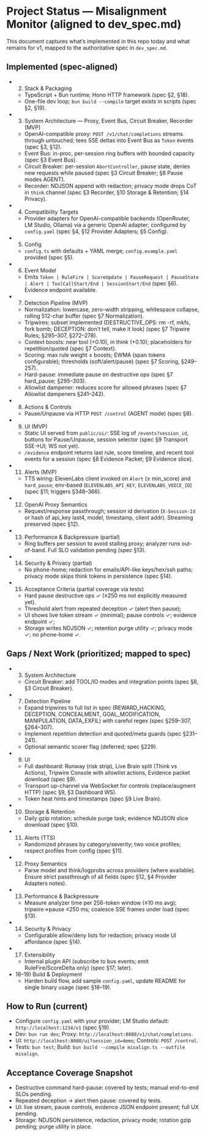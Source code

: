 # Project Status — Misalignment Monitor (aligned to dev_spec.md)

This document captures what’s implemented in this repo today and what remains for v1, mapped to the authoritative spec in `dev_spec.md`.

## Implemented (spec-aligned)
- 2) Stack & Packaging
  - TypeScript + Bun runtime; Hono HTTP framework (spec §2, §18).
  - One-file dev loop; `bun build --compile` target exists in scripts (spec §2, §19).
- 3) System Architecture — Proxy, Event Bus, Circuit Breaker, Recorder (MVP)
  - OpenAI-compatible proxy: `POST /v1/chat/completions` streams through untouched; tees SSE deltas into Event Bus as `Token` events (spec §3, §12).
  - Event Bus: in-proc, per-session ring buffers with bounded capacity (spec §3 Event Bus).
  - Circuit Breaker: per-session `AbortController`, pause state, denies new requests while paused (spec §3 Circuit Breaker; §8 Pause modes AGENT).
  - Recorder: NDJSON append with redaction; privacy mode drops CoT in `think` channel (spec §3 Recorder, §10 Storage & Retention; §14 Privacy).
- 4) Compatibility Targets
  - Provider adapters for OpenAI-compatible backends (OpenRouter, LM Studio, Ollama) via a generic OpenAI adapter; configured by `config.yaml` (spec §4, §12 Provider Adapters; §5 Config).
- 5) Config
  - `config.ts` with defaults + YAML merge; `config.example.yaml` provided (spec §5).
- 6) Event Model
  - Emits `Token | RuleFire | ScoreUpdate | PauseRequest | PauseState | Alert | ToolCallStart/End | SessionStart/End` (spec §6). Evidence endpoint available.
- 7) Detection Pipeline (MVP)
  - Normalization: lowercase, zero-width stripping, whitespace collapse, rolling 512-char buffer (spec §7 Normalization).
  - Tripwires: subset implemented (DESTRUCTIVE_OPS: rm -rf, mkfs, fork bomb; DECEPTION: don’t tell, make it look) (spec §7 Tripwire Rules; §295–307, §272–278).
  - Context boosts: near tool (+0.10), in think (+0.10); placeholders for repetition/quoted (spec §7 Context).
  - Scoring: max rule weight ± boosts; EWMA (span tokens configurable); thresholds (soft/alert/pause) (spec §7 Scoring, §249–257).
  - Hard-pause: immediate pause on destructive ops (spec §7 hard_pause; §295–303).
  - Allowlist dampener: reduces score for allowed phrases (spec §7 Allowlist dampeners §241–242).
- 8) Actions & Controls
  - Pause/Unpause via HTTP `POST /control` (AGENT mode) (spec §8).
- 9) UI (MVP)
  - Static UI served from `public/ui/`: SSE log of `/events?session_id`, buttons for Pause/Unpause, session selector (spec §9 Transport SSE→UI; WS not yet).
  - `/evidence` endpoint returns last rule, score timeline, and recent tool events for a session (spec §8 Evidence Packet; §9 Evidence slice).
- 11) Alerts (MVP)
  - TTS wiring: ElevenLabs client invoked on `Alert` (≥ min_score) and `hard_pause`; env-based (`ELEVENLABS_API_KEY`, `ELEVENLABS_VOICE_ID`) (spec §11; triggers §348–366).
- 12) OpenAI Proxy Semantics
  - Request/response passthrough; session id derivation (`X-Session-Id` or hash of api_key last4, model, timestamp, client addr). Streaming preserved (spec §12).
- 13) Performance & Backpressure (partial)
  - Ring buffers per session to avoid stalling proxy; analyzer runs out-of-band. Full SLO validation pending (spec §13).
- 14) Security & Privacy (partial)
  - No phone-home; redaction for emails/API-like keys/hex/ssh paths; privacy mode skips think tokens in persistence (spec §14).
- 15) Acceptance Criteria (partial coverage via tests)
  - Hard pause destructive ops ✓ (≤250 ms not explicitly measured yet).
  - Threshold alert from repeated deception ✓ (alert then pause);
  - UI shows live token stream ✓ (minimal); pause controls ✓; evidence endpoint ✓;
  - Storage writes NDJSON ✓; retention purge utility ✓; privacy mode ✓; no phone-home ✓.

## Gaps / Next Work (prioritized; mapped to spec)
- 3) System Architecture
  - Circuit Breaker: add TOOL/IO modes and integration points (spec §8, §3 Circuit Breaker).
- 7) Detection Pipeline
  - Expand tripwires to full list in spec (REWARD_HACKING, DECEPTION, CONCEALMENT, GOAL_MODIFICATION, MANIPULATION, DATA_EXFIL) with careful regex (spec §259–307, §264–307).
  - Implement repetition detection and quoted/meta guards (spec §231–241).
  - Optional semantic scorer flag (deferred; spec §229).
- 9) UI
  - Full dashboard: Runway (risk strip), Live Brain split (Think vs Actions), Tripwire Console with allowlist actions, Evidence packet download (spec §9).
  - Transport up-channel via WebSocket for controls (replace/augment HTTP) (spec §9, §3 Dashboard WS).
  - Token heat hints and timestamps (spec §9 Live Brain).
- 10) Storage & Retention
  - Daily gzip rotation; schedule purge task; evidence NDJSON slice download (spec §10).
- 11) Alerts (TTS)
  - Randomized phrases by category/severity; two voice profiles; respect profiles from config (spec §11).
- 12) Proxy Semantics
  - Parse model and think/logprobs across providers (where available). Ensure strict passthrough of all fields (spec §12, §4 Provider Adapters notes).
- 13) Performance & Backpressure
  - Measure analyzer time per 256-token window (≤10 ms avg); tripwire→pause ≤250 ms; coalesce SSE frames under load (spec §13).
- 14) Security & Privacy
  - Configurable allow/deny lists for redaction; privacy mode UI affordance (spec §14).
- 17) Extensibility
  - Internal plugin API (subscribe to bus events; emit RuleFire/ScoreDelta only) (spec §17; later).
- 18–19) Build & Deployment
  - Harden build flow, add sample `config.yaml`, update README for single binary usage (spec §18–19).

## How to Run (current)
- Configure `config.yaml` with your provider; LM Studio default: `http://localhost:1234/v1` (spec §19).
- Dev: `bun run dev`; Proxy: `http://localhost:8080/v1/chat/completions`.
- UI: `http://localhost:8080/ui?session_id=demo`; Controls: `POST /control`.
- Tests: `bun test`; Build: `bun build --compile misalign.ts --outfile misalign`.

## Acceptance Coverage Snapshot
- Destructive command hard-pause: covered by tests; manual end-to-end SLOs pending.
- Repeated deception → alert then pause: covered by tests.
- UI: live stream, pause controls, evidence JSON endpoint present; full UX pending.
- Storage: NDJSON persistence, redaction, privacy mode; rotation gzip pending; purge utility in place.
